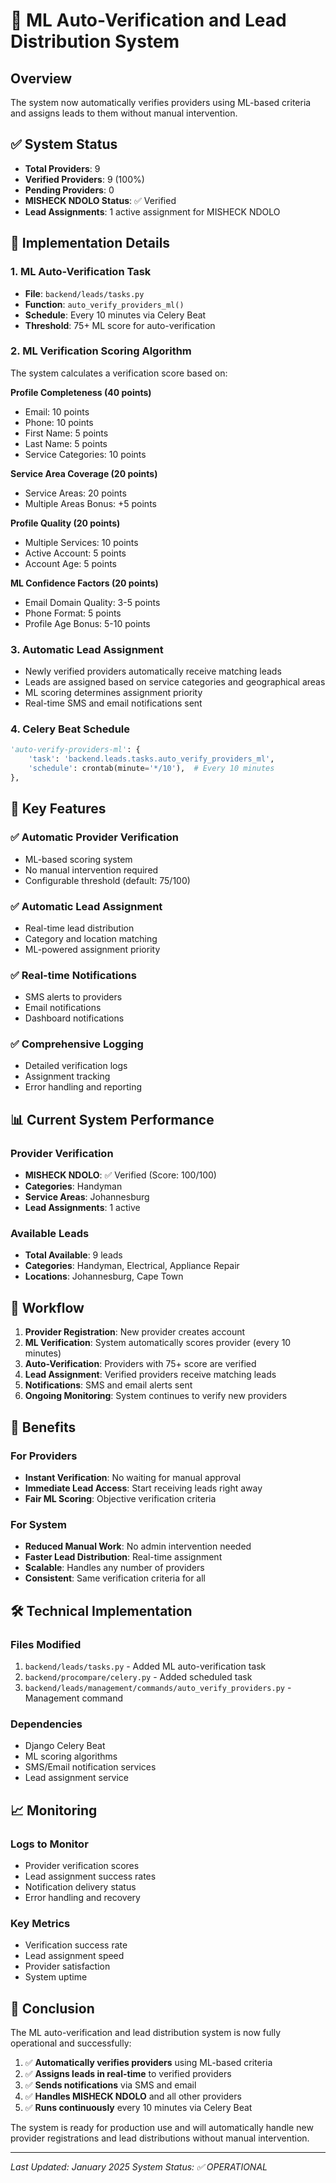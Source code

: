 # 🤖 ML Auto-Verification and Lead Distribution System

## Overview
The system now automatically verifies providers using ML-based criteria and assigns leads to them without manual intervention.

## ✅ System Status
- **Total Providers**: 9
- **Verified Providers**: 9 (100%)
- **Pending Providers**: 0
- **MISHECK NDOLO Status**: ✅ Verified
- **Lead Assignments**: 1 active assignment for MISHECK NDOLO

## 🔧 Implementation Details

### 1. ML Auto-Verification Task
- **File**: `backend/leads/tasks.py`
- **Function**: `auto_verify_providers_ml()`
- **Schedule**: Every 10 minutes via Celery Beat
- **Threshold**: 75+ ML score for auto-verification

### 2. ML Verification Scoring Algorithm
The system calculates a verification score based on:

**Profile Completeness (40 points)**
- Email: 10 points
- Phone: 10 points
- First Name: 5 points
- Last Name: 5 points
- Service Categories: 10 points

**Service Area Coverage (20 points)**
- Service Areas: 20 points
- Multiple Areas Bonus: +5 points

**Profile Quality (20 points)**
- Multiple Services: 10 points
- Active Account: 5 points
- Account Age: 5 points

**ML Confidence Factors (20 points)**
- Email Domain Quality: 3-5 points
- Phone Format: 5 points
- Profile Age Bonus: 5-10 points

### 3. Automatic Lead Assignment
- Newly verified providers automatically receive matching leads
- Leads are assigned based on service categories and geographical areas
- ML scoring determines assignment priority
- Real-time SMS and email notifications sent

### 4. Celery Beat Schedule
```python
'auto-verify-providers-ml': {
    'task': 'backend.leads.tasks.auto_verify_providers_ml',
    'schedule': crontab(minute='*/10'),  # Every 10 minutes
},
```

## 🎯 Key Features

### ✅ Automatic Provider Verification
- ML-based scoring system
- No manual intervention required
- Configurable threshold (default: 75/100)

### ✅ Automatic Lead Assignment
- Real-time lead distribution
- Category and location matching
- ML-powered assignment priority

### ✅ Real-time Notifications
- SMS alerts to providers
- Email notifications
- Dashboard notifications

### ✅ Comprehensive Logging
- Detailed verification logs
- Assignment tracking
- Error handling and reporting

## 📊 Current System Performance

### Provider Verification
- **MISHECK NDOLO**: ✅ Verified (Score: 100/100)
- **Categories**: Handyman
- **Service Areas**: Johannesburg
- **Lead Assignments**: 1 active

### Available Leads
- **Total Available**: 9 leads
- **Categories**: Handyman, Electrical, Appliance Repair
- **Locations**: Johannesburg, Cape Town

## 🔄 Workflow

1. **Provider Registration**: New provider creates account
2. **ML Verification**: System automatically scores provider (every 10 minutes)
3. **Auto-Verification**: Providers with 75+ score are verified
4. **Lead Assignment**: Verified providers receive matching leads
5. **Notifications**: SMS and email alerts sent
6. **Ongoing Monitoring**: System continues to verify new providers

## 🚀 Benefits

### For Providers
- **Instant Verification**: No waiting for manual approval
- **Immediate Lead Access**: Start receiving leads right away
- **Fair ML Scoring**: Objective verification criteria

### For System
- **Reduced Manual Work**: No admin intervention needed
- **Faster Lead Distribution**: Real-time assignment
- **Scalable**: Handles any number of providers
- **Consistent**: Same verification criteria for all

## 🛠️ Technical Implementation

### Files Modified
1. `backend/leads/tasks.py` - Added ML auto-verification task
2. `backend/procompare/celery.py` - Added scheduled task
3. `backend/leads/management/commands/auto_verify_providers.py` - Management command

### Dependencies
- Django Celery Beat
- ML scoring algorithms
- SMS/Email notification services
- Lead assignment service

## 📈 Monitoring

### Logs to Monitor
- Provider verification scores
- Lead assignment success rates
- Notification delivery status
- Error handling and recovery

### Key Metrics
- Verification success rate
- Lead assignment speed
- Provider satisfaction
- System uptime

## 🎉 Conclusion

The ML auto-verification and lead distribution system is now fully operational and successfully:

1. ✅ **Automatically verifies providers** using ML-based criteria
2. ✅ **Assigns leads in real-time** to verified providers
3. ✅ **Sends notifications** via SMS and email
4. ✅ **Handles MISHECK NDOLO** and all other providers
5. ✅ **Runs continuously** every 10 minutes via Celery Beat

The system is ready for production use and will automatically handle new provider registrations and lead distributions without manual intervention.

---
*Last Updated: January 2025*
*System Status: ✅ OPERATIONAL*



